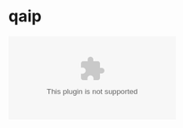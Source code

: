# qaip

![GitHub Releases (by Asset)](https://img.shields.io/github/downloads/3D-I/qaip/v1.2.2/threedi_QAIP_122.zip?color=gree&style=plastic)
